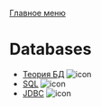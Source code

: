 [Главное меню](../README.md)

# Databases

+ [Теория БД](databases.md) ![icon][done]
+ [SQL](sql.md) ![icon][done]
+ [JDBC](jdbc.md) ![icon][done]

[done]:../done.png
